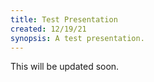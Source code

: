 ```yaml
---
title: Test Presentation
created: 12/19/21
synopsis: A test presentation.
---
```

This will be updated soon.